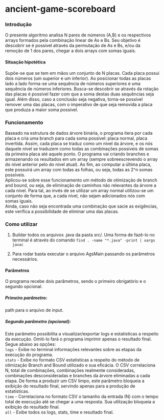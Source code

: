# ancient-game-scoreboard

### Introdução
O presente algoritmo analisa N pares de números (A,B) e os respectivos arrays formados pela combinação linear de As e Bs.
Seu objetivo é descobrir se é possível através da permutação de As e Bs, e/ou da remoção de 1 dos pares, chegar a dois arrays com somas iguais.
#### Situação hipotética
Supõe-se que se tem em mãos um conjunto de N placas. Cada placa possui dois números (um superior e um inferior).
Ao posicionar todas as placas lado a lado forma-se uma sequência de números superiores e uma sequência de números inferiores.
Busca-se descobrir se através da rotação das placas é possível fazer com que a soma destas duas sequências seja igual.
Além disso, caso a conclusão seja negativa, torna-se possível remover uma das placas, com o imperativo de que seja removida a placa que produza a maior soma possível.

### Funcionamento
Baseado na estrutura de dados árvore binária, o programa itera por cada placa e cria uma branch para cada soma possível: placa normal, placa invertida. 
Assim, cada placa se traduz como um nível da árvore, e os nós daquele nível se traduzem como todas as combinações possíveis de somas da primeira placa até aquele ponto.
O programa vai criando branches e armazenando os resultados em um array (sempre sobreescrevendo o array do nível anterior pelo do nível atual).
Ao fim, ao computar a última placa, este possuirá um array com todas as folhas, ou seja, todas as 2^n somas possíveis.
<br>
Aplicou-se sobre esse funcionamento um método de otimização de branch and bound, ou seja, de eliminação de caminhos não relevantes da árvore a cada nível.
Para tal, ao invés de se utilizar um array normal utilizou-se um conjunto de forma que, a cada nível, não sejam adicionados nós com somas iguais.
<br>
Ainda, caso não seja encontrada uma combinação que sacie as exigências, este verifica a possibilidade de eliminar uma das placas.

### Como utilizar
1. Buildar todos os arquivos .java da pasta src/. Uma forma de fazê-lo no terminal é através do comando ```find . -name "*.java" -print | xargs javac```

2. Para rodar basta executar o arquivo AgsMain passando os parâmetros necessários.

#### Parâmetros
O programa recebe dois parâmetros, sendo o primeiro obrigatório e o segundo opcional.<br>
##### Primeiro parâmetro: 
path para o arquivo de input.
##### Segundo parâmetro (opcional):
Este parâmetro possibilita a visualizar/exportar logs e estatísticas a respeito da execução. Omiti-lo fará o programa imprimir apenas o resultado final. Segue abaixo as opções: <br>
```logs``` - Exibe no terminal informações relevantes sobre as etapas da execução do programa.<br>
```stats``` - Exibe no formato CSV estatísticas a respeito do método de otimização Branch and Bound utilizado e sua eficácia. O CSV correlaciona N, total de combinações, combinações realmente consideradas, combinações desconsideradas e branches da árvore eliminadas a cada etapa. De forma a produzir um CSV limpo, este parâmetro bloqueia a exibição do resultado final, servindo apenas para a produção de estatísticas.<br>
```time``` - Correlaciona no formato CSV o tamanho da entrada (N) com o tempo total de execução até se chegar a uma resposta. Sua utilização bloqueia a exibição do resultado final.<br>
```all``` - Exibe todos os logs, stats, time e resultado final.
